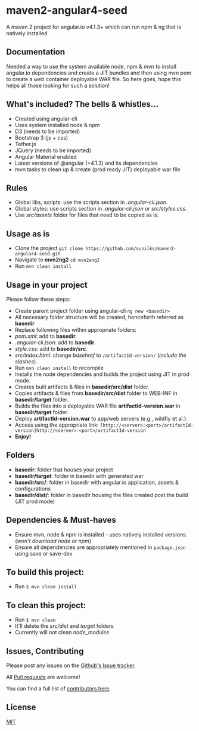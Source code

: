 # maven2-angular4-seed
A maven 2 project for angular.io v4.1.3+ which can run npm &amp; ng that is natively installed

## Documentation
Needed a way to use the system available node, npm & mvn to install angular.io dependencies and create a JIT bundles and then using mvn pom to create a web container deployable WAR file. So here goes, hope this helps all those looking for such a solution!

## What's included? The bells & whistles...
- Created using angular-cli
- Uses system installed node & npm
- D3 (needs to be imported)
- Bootstrap 3 (js + css)
- Tether.js
- JQuery (needs to be imported)
- Angular Material enabled
- Latest versions of @angular (+4.1.3) and its dependencies
- mvn tasks to clean up & create (prod ready JIT) deployable war file

## Rules
- Global libs, scripts: use the scripts section in *.angular-cli.json*.
- Global styles:  use scripts section in *.angular-cli.json* or *src/styles.css*.
- Use *src/assets* folder for files that need to be copied as is.

## Usage as is
* Clone the project `git clone https://github.com/sunilks/maven2-angular4-seed.git`
* Navigate to **mvn2ng2** `cd mvn2ang2` 
* Run `mvn clean install`

## Usage in your project
Please follow these steps:
* Create parent project folder using angular-cli `ng new <basedir>`
* All necessary folder structure will be created, henceforth referred as **basedir**
* Replace following files within appropriate folders:
* *pom.xml*: add to **basedir**.
* *.angular-cli.json*: add to **basedir**.
* *style.css*: add to **basedir/src**. 
* *src/index.html*: change *basehref* to `/artifactId-version/` (*include the slashes*).
* Run `mvn clean install` to recompile 
* Installs the node dependencies and builds the project using JIT in prod mode.
* Creates built artifacts & files in **basedir/src/dist** folder.
* Copies artifacts & files from **basedir/src/dist** folder to WEB-INF in **basedir/target** folder.
* Builds the files into a deployable WAR file **artifactId-version.war** in **basedir/target** folder.
* Deploy **artifactId-version.war** to app/web servers (e.g., wildfly et al.).
* Access using the appropriate link: `[http://<server>:<port>/artifactId-version]http://<server>:<port>/artifactId-version`
* **Enjoy!**

## Folders
* **basedir**: folder that houses your project
* **basedir/target**: folder in basedir with generated war
* **basedir/src/**: folder in basedir with angular.io application, assets & configurations
* **basedir/dist/**: folder in basedir housing the files created post the build (JIT prod mode)

## Dependencies & Must-haves
* Ensure mvn, node & npm is installed - uses natively installed versions. (*won't download node or npm*)
* Ensure all dependencies are appropriately mentioned in `package.json` using save or save-dev

## To build this project:
* Run `$ mvn clean install`

## To clean this project:
* Run `$ mvn clean`
* It'll delete the *src/dist* and *target* folders
* Currently will not clean *node_modules*

## Issues, Contributing

Please post any issues on the [Github's Issue tracker](https://github.com/sunilks/maven2-angular4-seed/issues).

All [Pull requests](https://github.com/sunilks/maven2-angular4-seed/pulls) are welcome! 

You can find a full list of [contributors here](https://github.com/sunilks/maven2-angular4-seed/graphs/contributors).

## License

[MIT](LICENSE)

